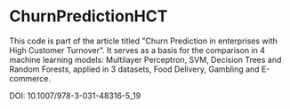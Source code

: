 # ChurnPredictionHCT

This code is part of the article titled "Churn Prediction in enterprises with High Customer Turnover". It serves as a basis for the comparison in 4 machine learning models: Multilayer Perceptron, SVM, Decision Trees and Random Forests, applied in 3 datasets, Food Delivery, Gambling and E-commerce.

DOI: 10.1007/978-3-031-48316-5_19
